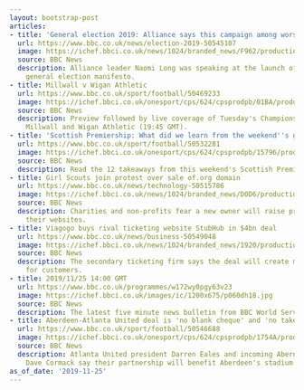 ```yaml
---
layout: bootstrap-post
articles:
- title: 'General election 2019: Alliance says this campaign among worst for ''lies'''
  url: https://www.bbc.co.uk/news/election-2019-50545107
  image: https://ichef.bbci.co.uk/news/1024/branded_news/F962/production/_109824836_ee319cbe-9673-4f1e-86fe-21a63e91a5be.jpg
  source: BBC News
  description: Alliance leader Naomi Long was speaking at the launch of her party's
    general election manifesto.
- title: Millwall v Wigan Athletic
  url: https://www.bbc.co.uk/sport/football/50469233
  image: https://ichef.bbci.co.uk/onesport/cps/624/cpsprodpb/01BA/production/_109824400_jedwallace.jpg
  source: BBC News
  description: Preview followed by live coverage of Tuesday's Championship game between
    Millwall and Wigan Athletic (19:45 GMT).
- title: 'Scottish Premiership: What did we learn from the weekend''s games?'
  url: https://www.bbc.co.uk/sport/football/50532281
  image: https://ichef.bbci.co.uk/onesport/cps/624/cpsprodpb/15796/production/_108185978_takeaways.jpg
  source: BBC News
  description: Read the 12 takeaways from this weekend's Scottish Premiership action.
- title: Girl Scouts join protest over sale of.org domain
  url: https://www.bbc.co.uk/news/technology-50515786
  image: https://ichef.bbci.co.uk/news/1024/branded_news/D0D6/production/_109826435_gettyimages-1177460561.jpg
  source: BBC News
  description: Charities and non-profits fear a new owner will raise prices and censor
    their websites.
- title: Viagogo buys rival ticketing website StubHub in $4bn deal
  url: https://www.bbc.co.uk/news/business-50549048
  image: https://ichef.bbci.co.uk/news/1024/branded_news/1920/production/_105323460_crowdgettyimages-989428992.jpg
  source: BBC News
  description: The secondary ticketing firm says the deal will create more choice
    for customers.
- title: 2019/11/25 14:00 GMT
  url: https://www.bbc.co.uk/programmes/w172wy0pgy63v23
  image: https://ichef.bbci.co.uk/images/ic/1200x675/p060dh18.jpg
  source: BBC News
  description: The latest five minute news bulletin from BBC World Service.
- title: Aberdeen-Atlanta United deal is 'no blank cheque' and 'no takeover'
  url: https://www.bbc.co.uk/sport/football/50546688
  image: https://ichef.bbci.co.uk/onesport/cps/624/cpsprodpb/1754A/production/_109826559_19694041.jpg
  source: BBC News
  description: Atlanta United president Darren Eales and incoming Aberdeen chairman
    Dave Cormack say their partnership will benefit Aberdeen's stadium plans.
as_of_date: '2019-11-25'
---
```


